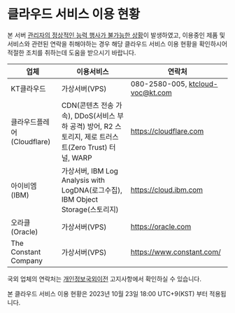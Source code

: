 # 클라우드 서비스 이용 현황

본 서버 [관리자의 정상적인 능력 행사가 불가능한 상황](site_extended_description.md)이 발생하였고, 이용중인 제품 및 서비스와 관련된 연락을 취해야하는 경우 해당 클라우드 서비스 이용 현황을 확인하시어 적절한 조치를 취하는데 도움을 받으시기 바랍니다.

|업체|이용서비스|연락처|
|---|---|---|
|KT클라우드|가상서버(VPS)|080-2580-005, ktcloud-voc@kt.com|
|클라우드플레어(Cloudflare)|CDN(콘텐츠 전송 가속), DDoS(서비스 부하 공격) 방어, R2 스토리지, 제로 트러스트(Zero Trust) 터널, WARP|https://cloudflare.com|
|아이비엠(IBM)|가상서버, IBM Log Analysis with LogDNA(로그수집), IBM Object Storage(스토리지)|https://cloud.ibm.com|
|오라클(Oracle)|가상서버(VPS)|https://oracle.com|
|The Constant Company|가상서버(VPS)|https://www.constant.com/|

국외 업체의 연락처는 [개인정보국외이전](hosting_locations.md) 고지사항에서 확인하실 수 있습니다.

본 클라우드 서비스 이용 현황은 2023년 10월 23일 18:00 UTC+9(KST) 부터 적용됩니다.
